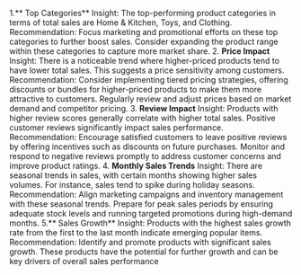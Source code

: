 1.** Top Categories**
Insight: The top-performing product categories in terms of total sales are Home & Kitchen, Toys, and Clothing.
Recommendation: Focus marketing and promotional efforts on these top categories to further boost sales. Consider expanding the product range within these categories to capture more market share.
2. **Price Impact**
Insight: There is a noticeable trend where higher-priced products tend to have lower total sales. This suggests a price sensitivity among customers.
Recommendation: Consider implementing tiered pricing strategies, offering discounts or bundles for higher-priced products to make them more attractive to customers. Regularly review and adjust prices based on market demand and competitor pricing.
3. **Review Impact**
Insight: Products with higher review scores generally correlate with higher total sales. Positive customer reviews significantly impact sales performance.
Recommendation: Encourage satisfied customers to leave positive reviews by offering incentives such as discounts on future purchases. Monitor and respond to negative reviews promptly to address customer concerns and improve product ratings.
4. **Monthly Sales Trends**
Insight: There are seasonal trends in sales, with certain months showing higher sales volumes. For instance, sales tend to spike during holiday seasons.
Recommendation: Align marketing campaigns and inventory management with these seasonal trends. Prepare for peak sales periods by ensuring adequate stock levels and running targeted promotions during high-demand months.
5.** Sales Growth**
Insight: Products with the highest sales growth rate from the first to the last month indicate emerging popular items.
Recommendation: Identify and promote products with significant sales growth. These products have the potential for further growth and can be key drivers of overall sales performance
